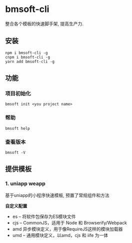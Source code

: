 # bmsoft-cli
整合各个模板的快速脚手架, 提高生产力.

## 安装
```
npm i bmsoft-cli -g
cnpm i bmsoft-cli -g
yarn add bmsoft-cli -g
```
## 功能
### 项目初始化
```
bmsoft init <you project name>
```
### 帮助
```
bmsoft help
```
### 查看版本
```
bmsoft -V
```
## 提供模板
### 1. uniapp weapp
基于uniapp的小程序快速模板, 预置了常规组件和方法


**自定义配置**
-  es – 将软件包保存为ES模块文件
- cjs – CommonJS，适用于 Node 和 Browserify/Webpack
- amd 异步模块定义，用于像RequireJS这样的模块加载器
- umd – 通用模块定义，以amd，cjs 和 iife 为一体 
